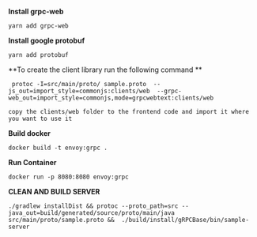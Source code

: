 

**Install grpc-web**

`yarn add grpc-web`

**Install google protobuf**

`yarn add protobuf`

**To create the client library run the following command **

` protoc -I=src/main/proto/ sample.proto  --js_out=import_style=commonjs:clients/web  --grpc-web_out=import_style=commonjs,mode=grpcwebtext:clients/web`


`copy the clients/web folder to the frontend code and import it where you want to use it`



**Build docker**

`docker build -t envoy:grpc .`

**Run Container**

`docker run -p 8080:8080 envoy:grpc`


**CLEAN AND BUILD SERVER**

`./gradlew installDist && protoc --proto_path=src --java_out=build/generated/source/proto/main/java src/main/proto/sample.proto &&  ./build/install/gRPCBase/bin/sample-server`
